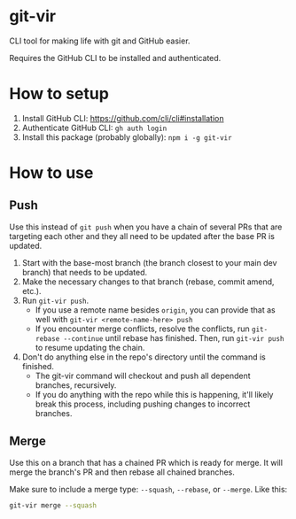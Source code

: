 # git-vir

CLI tool for making life with git and GitHub easier.

Requires the GitHub CLI to be installed and authenticated.

# How to setup

1. Install GitHub CLI: https://github.com/cli/cli#installation
2. Authenticate GitHub CLI: `gh auth login`
3. Install this package (probably globally): `npm i -g git-vir`

# How to use

## Push

Use this instead of `git push` when you have a chain of several PRs that are targeting each other and they all need to be updated after the base PR is updated.

1. Start with the base-most branch (the branch closest to your main dev branch) that needs to be updated.
2. Make the necessary changes to that branch (rebase, commit amend, etc.).
3. Run `git-vir push`.
    - If you use a remote name besides `origin`, you can provide that as well with `git-vir <remote-name-here> push`
    - If you encounter merge conflicts, resolve the conflicts, run `git-rebase --continue` until rebase has finished. Then, run `git-vir push` to resume updating the chain.
4. Don't do anything else in the repo's directory until the command is finished.
    - The git-vir command will checkout and push all dependent branches, recursively.
    - If you do anything with the repo while this is happening, it'll likely break this process, including pushing changes to incorrect branches.

## Merge

Use this on a branch that has a chained PR which is ready for merge. It will merge the branch's PR and then rebase all chained branches.

Make sure to include a merge type: `--squash`, `--rebase`, or `--merge`. Like this:

```sh
git-vir merge --squash
```
